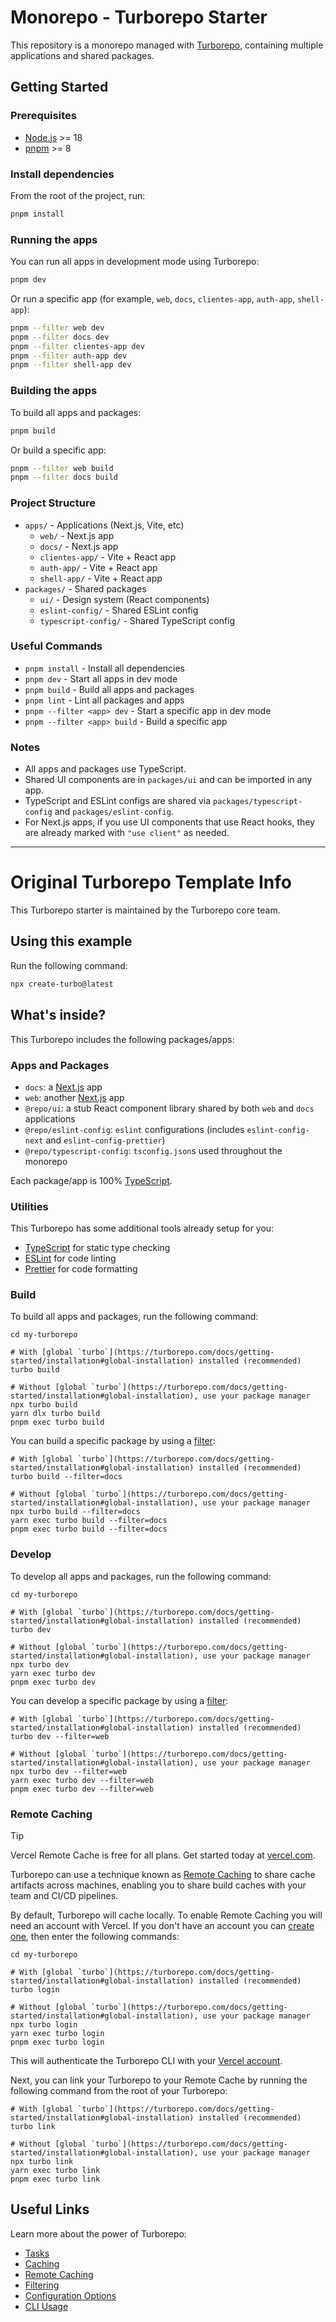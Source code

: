 # Monorepo - Turborepo Starter

This repository is a monorepo managed with [Turborepo](https://turborepo.com/), containing multiple applications and shared packages.

## Getting Started

### Prerequisites
- [Node.js](https://nodejs.org/) >= 18
- [pnpm](https://pnpm.io/) >= 8

### Install dependencies

From the root of the project, run:

```sh
pnpm install
```

### Running the apps

You can run all apps in development mode using Turborepo:

```sh
pnpm dev
```

Or run a specific app (for example, `web`, `docs`, `clientes-app`, `auth-app`, `shell-app`):

```sh
pnpm --filter web dev
pnpm --filter docs dev
pnpm --filter clientes-app dev
pnpm --filter auth-app dev
pnpm --filter shell-app dev
```

### Building the apps

To build all apps and packages:

```sh
pnpm build
```

Or build a specific app:

```sh
pnpm --filter web build
pnpm --filter docs build
```

### Project Structure

- `apps/` - Applications (Next.js, Vite, etc)
  - `web/` - Next.js app
  - `docs/` - Next.js app
  - `clientes-app/` - Vite + React app
  - `auth-app/` - Vite + React app
  - `shell-app/` - Vite + React app
- `packages/` - Shared packages
  - `ui/` - Design system (React components)
  - `eslint-config/` - Shared ESLint config
  - `typescript-config/` - Shared TypeScript config

### Useful Commands

- `pnpm install` - Install all dependencies
- `pnpm dev` - Start all apps in dev mode
- `pnpm build` - Build all apps and packages
- `pnpm lint` - Lint all packages and apps
- `pnpm --filter <app> dev` - Start a specific app in dev mode
- `pnpm --filter <app> build` - Build a specific app

### Notes
- All apps and packages use TypeScript.
- Shared UI components are in `packages/ui` and can be imported in any app.
- TypeScript and ESLint configs are shared via `packages/typescript-config` and `packages/eslint-config`.
- For Next.js apps, if you use UI components that use React hooks, they are already marked with `"use client"` as needed.

---

# Original Turborepo Template Info

This Turborepo starter is maintained by the Turborepo core team.

## Using this example

Run the following command:

```sh
npx create-turbo@latest
```

## What's inside?

This Turborepo includes the following packages/apps:

### Apps and Packages

- `docs`: a [Next.js](https://nextjs.org/) app
- `web`: another [Next.js](https://nextjs.org/) app
- `@repo/ui`: a stub React component library shared by both `web` and `docs` applications
- `@repo/eslint-config`: `eslint` configurations (includes `eslint-config-next` and `eslint-config-prettier`)
- `@repo/typescript-config`: `tsconfig.json`s used throughout the monorepo

Each package/app is 100% [TypeScript](https://www.typescriptlang.org/).

### Utilities

This Turborepo has some additional tools already setup for you:

- [TypeScript](https://www.typescriptlang.org/) for static type checking
- [ESLint](https://eslint.org/) for code linting
- [Prettier](https://prettier.io) for code formatting

### Build

To build all apps and packages, run the following command:

```
cd my-turborepo

# With [global `turbo`](https://turborepo.com/docs/getting-started/installation#global-installation) installed (recommended)
turbo build

# Without [global `turbo`](https://turborepo.com/docs/getting-started/installation#global-installation), use your package manager
npx turbo build
yarn dlx turbo build
pnpm exec turbo build
```

You can build a specific package by using a [filter](https://turborepo.com/docs/crafting-your-repository/running-tasks#using-filters):

```
# With [global `turbo`](https://turborepo.com/docs/getting-started/installation#global-installation) installed (recommended)
turbo build --filter=docs

# Without [global `turbo`](https://turborepo.com/docs/getting-started/installation#global-installation), use your package manager
npx turbo build --filter=docs
yarn exec turbo build --filter=docs
pnpm exec turbo build --filter=docs
```

### Develop

To develop all apps and packages, run the following command:

```
cd my-turborepo

# With [global `turbo`](https://turborepo.com/docs/getting-started/installation#global-installation) installed (recommended)
turbo dev

# Without [global `turbo`](https://turborepo.com/docs/getting-started/installation#global-installation), use your package manager
npx turbo dev
yarn exec turbo dev
pnpm exec turbo dev
```

You can develop a specific package by using a [filter](https://turborepo.com/docs/crafting-your-repository/running-tasks#using-filters):

```
# With [global `turbo`](https://turborepo.com/docs/getting-started/installation#global-installation) installed (recommended)
turbo dev --filter=web

# Without [global `turbo`](https://turborepo.com/docs/getting-started/installation#global-installation), use your package manager
npx turbo dev --filter=web
yarn exec turbo dev --filter=web
pnpm exec turbo dev --filter=web
```

### Remote Caching

> [!TIP]
> Vercel Remote Cache is free for all plans. Get started today at [vercel.com](https://vercel.com/signup?/signup?utm_source=remote-cache-sdk&utm_campaign=free_remote_cache).

Turborepo can use a technique known as [Remote Caching](https://turborepo.com/docs/core-concepts/remote-caching) to share cache artifacts across machines, enabling you to share build caches with your team and CI/CD pipelines.

By default, Turborepo will cache locally. To enable Remote Caching you will need an account with Vercel. If you don't have an account you can [create one](https://vercel.com/signup?utm_source=turborepo-examples), then enter the following commands:

```
cd my-turborepo

# With [global `turbo`](https://turborepo.com/docs/getting-started/installation#global-installation) installed (recommended)
turbo login

# Without [global `turbo`](https://turborepo.com/docs/getting-started/installation#global-installation), use your package manager
npx turbo login
yarn exec turbo login
pnpm exec turbo login
```

This will authenticate the Turborepo CLI with your [Vercel account](https://vercel.com/docs/concepts/personal-accounts/overview).

Next, you can link your Turborepo to your Remote Cache by running the following command from the root of your Turborepo:

```
# With [global `turbo`](https://turborepo.com/docs/getting-started/installation#global-installation) installed (recommended)
turbo link

# Without [global `turbo`](https://turborepo.com/docs/getting-started/installation#global-installation), use your package manager
npx turbo link
yarn exec turbo link
pnpm exec turbo link
```

## Useful Links

Learn more about the power of Turborepo:

- [Tasks](https://turborepo.com/docs/crafting-your-repository/running-tasks)
- [Caching](https://turborepo.com/docs/crafting-your-repository/caching)
- [Remote Caching](https://turborepo.com/docs/core-concepts/remote-caching)
- [Filtering](https://turborepo.com/docs/crafting-your-repository/running-tasks#using-filters)
- [Configuration Options](https://turborepo.com/docs/reference/configuration)
- [CLI Usage](https://turborepo.com/docs/reference/command-line-reference)
